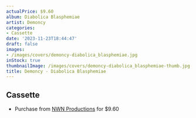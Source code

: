 ```yaml
---
actualPrice: $9.60
album: Diabolica Blasphemiae
artist: Demoncy
categories:
- Cassette
date: '2023-11-23T18:44:47'
draft: false
images:
- /images/covers/demoncy-diabolica_blasphemiae.jpg
inStock: true
thumbnailImage: /images/covers/demoncy-diabolica_blasphemiae-thumb.jpg
title: Demoncy - Diabolica Blasphemiae
---
```


## Cassette
* Purchase from [NWN Productions](http://shop.nwnprod.com/index.php?route=product/product&path=73&product_id=42335&sort=pd.name&order=ASC) for $9.60
